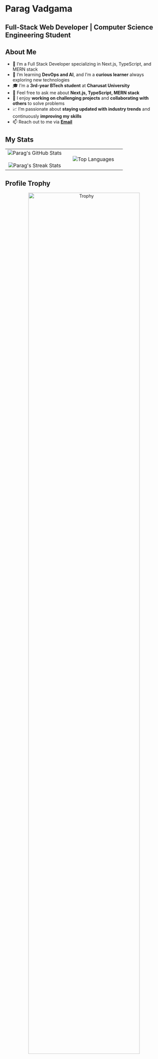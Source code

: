
# Parag Vadgama
## Full-Stack Web Developer | Computer Science Engineering Student

## About Me
- 🔭 I’m a Full Stack Developer specializing in Next.js, TypeScript, and MERN stack
- 🌱 I’m learning **DevOps and AI**, and I’m a **curious learner** always exploring new technologies
- 🎓 I’m a **3rd-year BTech student** at **Charusat University**
- 💬 Feel free to ask me about **Next.js, TypeScript, MERN stack**
- 🚀 I enjoy **working on challenging projects** and **collaborating with others** to solve problems
- 📈 I’m passionate about **staying updated with industry trends** and continuously **improving my skills**
- 📫 Reach out to me via **[Email](mailto:paragvadgama123@gmail.com)**

<!-- Stats and Trophy -->
## My Stats
<p align="center">
  <table align="center">
    <tr>
      <td width="50%" align="center">
        <img src="https://github-readme-stats.vercel.app/api?username=Parag0712&theme=dark&show_icons=true&count_private=true" alt="Parag's GitHub Stats" />
        <br><br>
        <img src="https://github-readme-streak-stats.herokuapp.com/?user=Parag0712&theme=dark" alt="Parag's Streak Stats" />
      </td>
      <td width="50%" align="center">
        <img src="https://github-readme-stats.anuraghazra1.vercel.app/api/top-langs/?username=Parag0712&theme=dark&langs_count=10" alt="Top Languages" />
      </td>
    </tr>
  </table>
</p>

## Profile Trophy
<p align="center">
  <div align="center">
    <a href="https://github.com/ryo-ma/github-profile-trophy" title="Go to Source">
      <img align="center" width="84%" src="https://github-profile-trophy.vercel.app/?username=Parag0712&theme=radical&row=1&column=7&margin-h=15&margin-w=5&no-bg=true" alt="Trophy" />
    </a>
  </div>
</p>

<!-- Technologies -->
## Languages and Tools I Use 👨🏻‍💻

<table align="center">
    <tr>
        <td style="font-weight: bold; padding-right: 10px; vertical-align: center; border: none;">Languages:</td>
        <td><img height="40" src="https://skillicons.dev/icons?i=js,ts,java,python,php,dart"/></td>
    </tr>
    <tr>
        <td style="font-weight: bold; padding-right: 10px; vertical-align: center; border: none;">Backend:</td>
        <td><img height="40" src="https://skillicons.dev/icons?i=nodejs,express,python,fastapi,flask,django,php"/></td>
    </tr>
    <tr>
        <td style="font-weight: bold; padding-right: 10px; vertical-align: center; border: none;">Frontend:</td>
        <td><img height="40" src="https://skillicons.dev/icons?i=react,nextjs,tailwind,bootstrap,mui,redux,graphql,html,css"/></td>
    </tr>
    <tr>
        <td style="font-weight: bold; padding-right: 10px; vertical-align: center; border: none;">Database/ORM/ODM:</td>
        <td><img height="40" src="https://skillicons.dev/icons?i=mongodb,mysql,sqlite,prisma"/></td>
    </tr>
    <tr>
        <td style="font-weight: bold; padding-right: 10px; vertical-align: center; border: none;">DevOps:</td>
        <td><img height="40" src="https://skillicons.dev/icons?i=docker,vercel,netlify"/></td>
    </tr>
    <tr>
        <td style="font-weight: bold; padding-right: 10px; vertical-align: center; border: none;">Automated Testing:</td>
        <td><img height="40" src="https://skillicons.dev/icons?i=jest"/></td>
    </tr>
    <tr>
        <td style="font-weight: bold; padding-right: 10px; vertical-align: center; border: none;">Version Control:</td>
        <td><img height="40" src="https://skillicons.dev/icons?i=git,github"/></td>
    </tr>
    <tr>
        <td style="font-weight: bold; padding-right: 10px; vertical-align: center; border: none;">IDEs:</td>
        <td><img height="40" src="https://skillicons.dev/icons?i=vscode,pycharm,webstorm,visualstudio,replit"/></td>
    </tr>
    <tr>
        <td style="font-weight: bold; padding-right: 10px; vertical-align: center; border: none;">Other Tools:</td>
        <td><img height="40" src="https://skillicons.dev/icons?i=wordpress,appwrite,firebase,npm,androidstudio"/></td>
    </tr>
    <tr>
        <td style="font-weight: bold; padding-right: 10px; vertical-align: center; border: none;">Operating Systems:</td>
        <td><img height="40" src="https://skillicons.dev/icons?i=windows,linux,macos"/></td>
    </tr>
</table>

## 📫 How to reach me:
[![Contact with me](https://skillicons.dev/icons?i=linkedin)](https://www.linkedin.com/in/parag-vadgama-1265b42a3/) 
[![Contact with me](https://skillicons.dev/icons?i=github)](https://github.com/Parag0712/Parag0712) 
[![Contact with me](https://skillicons.dev/icons?i=twitter)](https://twitter.com/)
[![Contact with me](https://skillicons.dev/icons?i=gmail)](mailto:paragvadgama123@gmail.com)

<!--profile visit count-->
<div align="center">
  
[![](https://visitcount.itsvg.in/api?id=Parag0712&icon=3&color=6)](https://visitcount.itsvg.in)
  
</div>
<a href="https://github.com/vibrantfix#gh-dark-mode-only">
  <img src="https://capsule-render.vercel.app/api?section=footer&type=waving&color=0:243694,50:264778,100:427786" alt="Header" width="100%" align="left"/>
</a>
